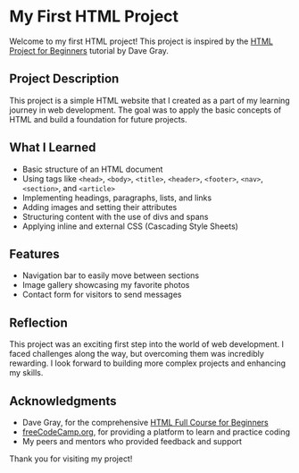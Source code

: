 # My First HTML Project

Welcome to my first HTML project! This project is inspired by the [HTML Project for Beginners](https://www.youtube.com/watch?v=mJgBOIoGihA) tutorial by Dave Gray.

## Project Description

This project is a simple HTML website that I created as a part of my learning journey in web development. The goal was to apply the basic concepts of HTML and build a foundation for future projects.

## What I Learned

- Basic structure of an HTML document
- Using tags like `<head>`, `<body>`, `<title>`, `<header>`, `<footer>`, `<nav>`, `<section>`, and `<article>`
- Implementing headings, paragraphs, lists, and links
- Adding images and setting their attributes
- Structuring content with the use of divs and spans
- Applying inline and external CSS (Cascading Style Sheets)

## Features

- Navigation bar to easily move between sections
- Image gallery showcasing my favorite photos
- Contact form for visitors to send messages

## Reflection

This project was an exciting first step into the world of web development. I faced challenges along the way, but overcoming them was incredibly rewarding. I look forward to building more complex projects and enhancing my skills.

## Acknowledgments

- Dave Gray, for the comprehensive [HTML Full Course for Beginners](https://www.youtube.com/watch?v=mJgBOIoGihA)
- [freeCodeCamp.org](https://www.freecodecamp.org/news/learn-html-beginners-course/), for providing a platform to learn and practice coding
- My peers and mentors who provided feedback and support

Thank you for visiting my project!